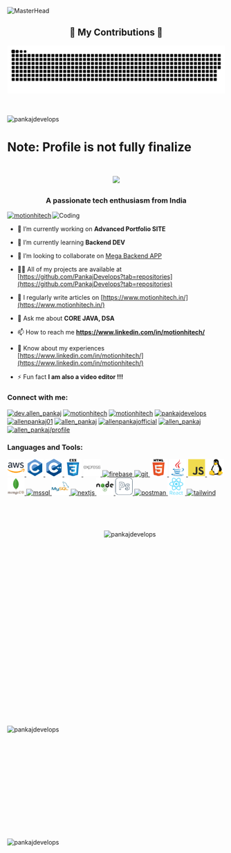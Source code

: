 ![MasterHead](https://camo.githubusercontent.com/4c2034f05e9401dd378444ddf4d41faa4064faffbb6d761e7ceee24eadf7aa12/68747470733a2f2f70726576696577732e31323372662e636f6d2f696d616765732f6b617270656e6b6f696c69612f6b617270656e6b6f696c6961313830362f6b617270656e6b6f696c69613138303630303031312f3130323938383830362d766563746f722d6c696e652d7765622d636f6e636570742d666f722d70726f6772616d6d696e672d6c696e6561722d7765622d62616e6e65722d666f722d636f64696e672d2e6a7067)

<div align="center">
  <h2>🐍 My Contributions 🐍</h2>
  <img alt="GitHub Snake" src="https://raw.githubusercontent.com/PankajDevelops/PankajDevelops/output/github-contribution-grid-snake.svg"/>
  <br/><br/><br/>
</div>

<p align="left"> <img src="https://komarev.com/ghpvc/?username=pankajdevelops&label=Profile%20views&color=0e75b6&style=flat" alt="pankajdevelops" /> </p>

<h1> Note: Profile is not fully finalize <h1>
  
<h1 align="center">
    <img src="https://readme-typing-svg.herokuapp.com/?font=Righteous&size=35&center=true&vCenter=true&width=500&height=70&duration=4000&lines=Hi+There!+👋;+I'm+Pankaj+Kumar!;" />
</h1>
<!-- <h1 align="center">Hi 👋, there Pankaj here !!!</h1> -->
<h3 align="center">A passionate tech enthusiasm from India</h3>
<img align="right" alt="Coding" width="400" src="https://cdn.dribbble.com/users/1162077/screenshots/3848914/programmer.gif">



<p align="left"> <a href="https://twitter.com/motionhitech" target="blank"><img src="https://img.shields.io/twitter/follow/motionhitech?logo=twitter&style=for-the-badge" alt="motionhitech" /></a> </p>

- 🔭 I’m currently working on **Advanced Portfolio SITE**

- 🌱 I’m currently learning **Backend DEV**

- 👯 I’m looking to collaborate on [Mega Backend APP](https://github.com/PankajDevelops/mega-backend.git)

- 👨‍💻 All of my projects are available at [https://github.com/PankajDevelops?tab=repositories](https://github.com/PankajDevelops?tab=repositories)

- 📝 I regularly write articles on [https://www.motionhitech.in/](https://www.motionhitech.in/)

- 💬 Ask me about **CORE JAVA, DSA**

- 📫 How to reach me **https://www.linkedin.com/in/motionhitech/**

- 📄 Know about my experiences [https://www.linkedin.com/in/motionhitech/](https://www.linkedin.com/in/motionhitech/)

- ⚡ Fun fact **I am also a video editor !!!**

<h3 align="left">Connect with me:</h3>
<p align="left">
<a href="https://dev.to/dev.allen_pankaj" target="blank"><img align="center" src="https://raw.githubusercontent.com/rahuldkjain/github-profile-readme-generator/master/src/images/icons/Social/devto.svg" alt="dev.allen_pankaj" height="30" width="40" /></a>
<a href="https://twitter.com/motionhitech" target="blank"><img align="center" src="https://raw.githubusercontent.com/rahuldkjain/github-profile-readme-generator/master/src/images/icons/Social/twitter.svg" alt="motionhitech" height="30" width="40" /></a>
<a href="https://linkedin.com/in/motionhitech" target="blank"><img align="center" src="https://raw.githubusercontent.com/rahuldkjain/github-profile-readme-generator/master/src/images/icons/Social/linked-in-alt.svg" alt="motionhitech" height="30" width="40" /></a>
<a href="https://codesandbox.com/pankajdevelops" target="blank"><img align="center" src="https://raw.githubusercontent.com/rahuldkjain/github-profile-readme-generator/master/src/images/icons/Social/codesandbox.svg" alt="pankajdevelops" height="30" width="40" /></a>
<a href="https://fb.com/allenpankaj01" target="blank"><img align="center" src="https://raw.githubusercontent.com/rahuldkjain/github-profile-readme-generator/master/src/images/icons/Social/facebook.svg" alt="allenpankaj01" height="30" width="40" /></a>
<a href="https://instagram.com/allen_pankaj" target="blank"><img align="center" src="https://raw.githubusercontent.com/rahuldkjain/github-profile-readme-generator/master/src/images/icons/Social/instagram.svg" alt="allen_pankaj" height="30" width="40" /></a>
<a href="https://www.youtube.com/c/allenpankajofficial" target="blank"><img align="center" src="https://raw.githubusercontent.com/rahuldkjain/github-profile-readme-generator/master/src/images/icons/Social/youtube.svg" alt="allenpankajofficial" height="30" width="40" /></a>
<a href="https://www.leetcode.com/allen_pankaj" target="blank"><img align="center" src="https://raw.githubusercontent.com/rahuldkjain/github-profile-readme-generator/master/src/images/icons/Social/leet-code.svg" alt="allen_pankaj" height="30" width="40" /></a>
<a href="https://auth.geeksforgeeks.org/user/allen_pankaj/profile" target="blank"><img align="center" src="https://raw.githubusercontent.com/rahuldkjain/github-profile-readme-generator/master/src/images/icons/Social/geeks-for-geeks.svg" alt="allen_pankaj/profile" height="30" width="40" /></a>
</p>

<h3 align="left">Languages and Tools:</h3>
<p align="left"> <a href="https://aws.amazon.com" target="_blank" rel="noreferrer"> <img src="https://raw.githubusercontent.com/devicons/devicon/master/icons/amazonwebservices/amazonwebservices-original-wordmark.svg" alt="aws" width="40" height="40"/> </a> <a href="https://www.cprogramming.com/" target="_blank" rel="noreferrer"> <img src="https://raw.githubusercontent.com/devicons/devicon/master/icons/c/c-original.svg" alt="c" width="40" height="40"/> </a> <a href="https://www.w3schools.com/cpp/" target="_blank" rel="noreferrer"> <img src="https://raw.githubusercontent.com/devicons/devicon/master/icons/cplusplus/cplusplus-original.svg" alt="cplusplus" width="40" height="40"/> </a> <a href="https://www.w3schools.com/css/" target="_blank" rel="noreferrer"> <img src="https://raw.githubusercontent.com/devicons/devicon/master/icons/css3/css3-original-wordmark.svg" alt="css3" width="40" height="40"/> </a> <a href="https://expressjs.com" target="_blank" rel="noreferrer"> <img src="https://raw.githubusercontent.com/devicons/devicon/master/icons/express/express-original-wordmark.svg" alt="express" width="40" height="40"/> </a> <a href="https://firebase.google.com/" target="_blank" rel="noreferrer"> <img src="https://www.vectorlogo.zone/logos/firebase/firebase-icon.svg" alt="firebase" width="40" height="40"/> </a> <a href="https://git-scm.com/" target="_blank" rel="noreferrer"> <img src="https://www.vectorlogo.zone/logos/git-scm/git-scm-icon.svg" alt="git" width="40" height="40"/> </a> <a href="https://www.w3.org/html/" target="_blank" rel="noreferrer"> <img src="https://raw.githubusercontent.com/devicons/devicon/master/icons/html5/html5-original-wordmark.svg" alt="html5" width="40" height="40"/> </a> <a href="https://www.java.com" target="_blank" rel="noreferrer"> <img src="https://raw.githubusercontent.com/devicons/devicon/master/icons/java/java-original.svg" alt="java" width="40" height="40"/> </a> <a href="https://developer.mozilla.org/en-US/docs/Web/JavaScript" target="_blank" rel="noreferrer"> <img src="https://raw.githubusercontent.com/devicons/devicon/master/icons/javascript/javascript-original.svg" alt="javascript" width="40" height="40"/> </a> <a href="https://www.linux.org/" target="_blank" rel="noreferrer"> <img src="https://raw.githubusercontent.com/devicons/devicon/master/icons/linux/linux-original.svg" alt="linux" width="40" height="40"/> </a> <a href="https://www.mongodb.com/" target="_blank" rel="noreferrer"> <img src="https://raw.githubusercontent.com/devicons/devicon/master/icons/mongodb/mongodb-original-wordmark.svg" alt="mongodb" width="40" height="40"/> </a> <a href="https://www.microsoft.com/en-us/sql-server" target="_blank" rel="noreferrer"> <img src="https://www.svgrepo.com/show/303229/microsoft-sql-server-logo.svg" alt="mssql" width="40" height="40"/> </a> <a href="https://www.mysql.com/" target="_blank" rel="noreferrer"> <img src="https://raw.githubusercontent.com/devicons/devicon/master/icons/mysql/mysql-original-wordmark.svg" alt="mysql" width="40" height="40"/> </a> <a href="https://nextjs.org/" target="_blank" rel="noreferrer"> <img src="https://cdn.worldvectorlogo.com/logos/nextjs-2.svg" alt="nextjs" width="40" height="40"/> </a> <a href="https://nodejs.org" target="_blank" rel="noreferrer"> <img src="https://raw.githubusercontent.com/devicons/devicon/master/icons/nodejs/nodejs-original-wordmark.svg" alt="nodejs" width="40" height="40"/> </a> <a href="https://www.photoshop.com/en" target="_blank" rel="noreferrer"> <img src="https://raw.githubusercontent.com/devicons/devicon/master/icons/photoshop/photoshop-line.svg" alt="photoshop" width="40" height="40"/> </a> <a href="https://postman.com" target="_blank" rel="noreferrer"> <img src="https://www.vectorlogo.zone/logos/getpostman/getpostman-icon.svg" alt="postman" width="40" height="40"/> </a> <a href="https://reactjs.org/" target="_blank" rel="noreferrer"> <img src="https://raw.githubusercontent.com/devicons/devicon/master/icons/react/react-original-wordmark.svg" alt="react" width="40" height="40"/> </a> <a href="https://tailwindcss.com/" target="_blank" rel="noreferrer"> <img src="https://www.vectorlogo.zone/logos/tailwindcss/tailwindcss-icon.svg" alt="tailwind" width="40" height="40"/> </a> </p>

<br/><br/><br/>
<p><img align="right" width="280px" height="450px" src="https://github-readme-stats.vercel.app/api/top-langs?username=pankajdevelops&show_icons=true&locale=en&layout=pie&theme=rose&langs_count=8" alt="pankajdevelops" /></p>

<p>&nbsp;<img align="left" width="540px" height="260px" src="https://github-readme-stats.vercel.app/api?username=pankajdevelops&show_icons=true&locale=en&theme=rose" alt="pankajdevelops" /></p>
<br/><br/><br/>

<br/><br/><br/>
<p><img align="left" width="540px" height="260px" src="https://github-readme-streak-stats.herokuapp.com/?user=pankajdevelops&theme=rose" alt="pankajdevelops" /></p>
